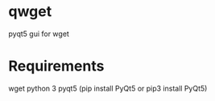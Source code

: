 # qwget
pyqt5 gui for wget

# Requirements
wget
python 3
pyqt5 (pip install PyQt5 or pip3 install PyQt5)
